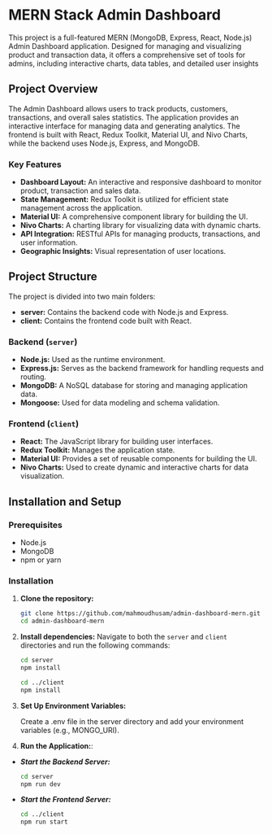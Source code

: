 # MERN Stack Admin Dashboard

This project is a full-featured MERN (MongoDB, Express, React, Node.js) Admin Dashboard application. Designed for managing and visualizing product and transaction data, it offers a comprehensive set of tools for admins, including interactive charts, data tables, and detailed user insights

## Project Overview

The Admin Dashboard allows users to track products, customers, transactions, and overall sales statistics. The application provides an interactive interface for managing data and generating analytics. The frontend is built with React, Redux Toolkit, Material UI, and Nivo Charts, while the backend uses Node.js, Express, and MongoDB.

### Key Features

- **Dashboard Layout:** An interactive and responsive dashboard to monitor product, transaction and sales data.
- **State Management:** Redux Toolkit is utilized for efficient state management across the application.
- **Material UI:** A comprehensive component library for building the UI.
- **Nivo Charts:** A charting library for visualizing data with dynamic charts.
- **API Integration:** RESTful APIs for managing products, transactions, and user information.
- **Geographic Insights:** Visual representation of user locations.

## Project Structure

The project is divided into two main folders:

- **server:** Contains the backend code with Node.js and Express.
- **client:** Contains the frontend code built with React.

### Backend (`server`)

- **Node.js:** Used as the runtime environment.
- **Express.js:** Serves as the backend framework for handling requests and routing.
- **MongoDB:** A NoSQL database for storing and managing application data.
- **Mongoose:** Used for data modeling and schema validation.

### Frontend (`client`)

- **React:** The JavaScript library for building user interfaces.
- **Redux Toolkit:** Manages the application state.
- **Material UI:** Provides a set of reusable components for building the UI.
- **Nivo Charts:** Used to create dynamic and interactive charts for data visualization.

## Installation and Setup

### Prerequisites

- Node.js
- MongoDB
- npm or yarn


### Installation

1. **Clone the repository:**

   ```bash
   git clone https://github.com/mahmoudhusam/admin-dashboard-mern.git
   cd admin-dashboard-mern

2. **Install dependencies:**
    Navigate to both the `server` and `client` directories and run the following commands:

   ```bash
   cd server
   npm install
   
   cd ../client
   npm install   


3. **Set Up Environment Variables:**

   Create a .env file in the server directory and add your environment variables (e.g., MONGO_URI).

4. **Run the Application:**:

- ***Start the Backend Server:***
   ```bash
   cd server
   npm run dev

- ***Start the Frontend Server:***
   ```bash
   cd ../client
   npm run start